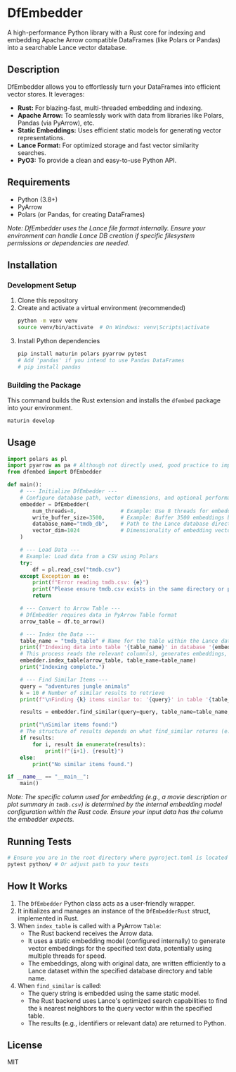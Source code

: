 # DfEmbedder

A high-performance Python library with a Rust core for indexing and embedding Apache Arrow compatible DataFrames (like Polars or Pandas) into a searchable Lance vector database.

## Description

DfEmbedder allows you to effortlessly turn your DataFrames into efficient vector stores. It leverages:

- **Rust:** For blazing-fast, multi-threaded embedding and indexing.
- **Apache Arrow:** To seamlessly work with data from libraries like Polars, Pandas (via PyArrow), etc.
- **Static Embeddings:** Uses efficient static models for generating vector representations.
- **Lance Format:** For optimized storage and fast vector similarity searches.
- **PyO3:** To provide a clean and easy-to-use Python API.

## Requirements

- Python (3.8+)
- PyArrow
- Polars (or Pandas, for creating DataFrames)


*Note: DfEmbedder uses the Lance file format internally. Ensure your environment can handle Lance DB creation if specific filesystem permissions or dependencies are needed.*

## Installation

### Development Setup

1.  Clone this repository
2.  Create and activate a virtual environment (recommended)
    ```bash
    python -m venv venv
    source venv/bin/activate  # On Windows: venv\Scripts\activate
    ```
3.  Install Python dependencies
    ```bash
    pip install maturin polars pyarrow pytest
    # Add 'pandas' if you intend to use Pandas DataFrames
    # pip install pandas
    ```

### Building the Package

This command builds the Rust extension and installs the `dfembed` package into your environment.
```bash
maturin develop
```

## Usage

```python
import polars as pl
import pyarrow as pa # Although not directly used, good practice to import
from dfembed import DfEmbedder

def main():
    # --- Initialize DfEmbedder ---
    # Configure database path, vector dimensions, and optional performance params
    embedder = DfEmbedder(
        num_threads=8,              # Example: Use 8 threads for embedding
        write_buffer_size=3500,     # Example: Buffer 3500 embeddings before writing
        database_name="tmdb_db",    # Path to the Lance database directory
        vector_dim=1024             # Dimensionality of embedding vectors
    )

    # --- Load Data ---
    # Example: Load data from a CSV using Polars
    try:
        df = pl.read_csv("tmdb.csv")
    except Exception as e:
        print(f"Error reading tmdb.csv: {e}")
        print("Please ensure tmdb.csv exists in the same directory or provide the correct path.")
        return

    # --- Convert to Arrow Table ---
    # DfEmbedder requires data in PyArrow Table format
    arrow_table = df.to_arrow()

    # --- Index the Data ---
    table_name = "tmdb_table" # Name for the table within the Lance database
    print(f"Indexing data into table '{table_name}' in database '{embedder.database_name}'...")
    # This process reads the relevant column(s), generates embeddings, and saves to Lance format
    embedder.index_table(arrow_table, table_name=table_name)
    print("Indexing complete.")

    # --- Find Similar Items ---
    query = "adventures jungle animals"
    k = 10 # Number of similar results to retrieve
    print(f"\nFinding {k} items similar to: '{query}' in table '{table_name}'")

    results = embedder.find_similar(query=query, table_name=table_name, k=k)

    print("\nSimilar items found:")
    # The structure of results depends on what find_similar returns (e.g., IDs, text)
    if results:
        for i, result in enumerate(results):
            print(f"{i+1}. {result}")
    else:
        print("No similar items found.")

if __name__ == "__main__":
    main()

```

*Note: The specific column used for embedding (e.g., a movie description or plot summary in `tmdb.csv`) is determined by the internal embedding model configuration within the Rust code. Ensure your input data has the column the embedder expects.*


## Running Tests

```bash
# Ensure you are in the root directory where pyproject.toml is located
pytest python/ # Or adjust path to your tests
```


## How It Works

1.  The `DfEmbedder` Python class acts as a user-friendly wrapper.
2.  It initializes and manages an instance of the `DfEmbedderRust` struct, implemented in Rust.
3.  When `index_table` is called with a PyArrow `Table`:
    *   The Rust backend receives the Arrow data.
    *   It uses a static embedding model (configured internally) to generate vector embeddings for the specified text data, potentially using multiple threads for speed.
    *   The embeddings, along with original data, are written efficiently to a Lance dataset within the specified database directory and table name.
4.  When `find_similar` is called:
    *   The query string is embedded using the same static model.
    *   The Rust backend uses Lance's optimized search capabilities to find the `k` nearest neighbors to the query vector within the specified table.
    *   The results (e.g., identifiers or relevant data) are returned to Python.

## License

MIT